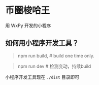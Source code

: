 # 币圈梭哈王

用 WxPy 开发的小程序

## 如何用小程序开发工具？

> npm run build, # build one time only.

> npm run dev # 检测变动，持续build

小程序开发工具现在 `./dist` 目录即可